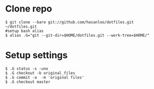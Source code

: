 Clone repo
==========
```
$ git clone --bare git://github.com/hasanloo/dotfiles.git ~/dotfiles.git
#setup bash alias
$ alias .G="git --git-dir=$HOME/dotfiles.git --work-tree=$HOME/"
```


Setup settings
=================
```
$ .G status -s -uno
$ .G checkout -b original_files
$ .G commit -a  -m 'original files'
$ .G checkout master
```
